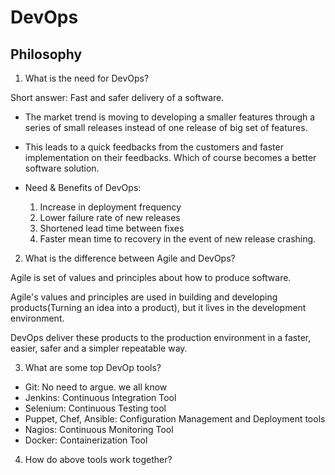 # DevOps

## Philosophy

1. What is the need for DevOps?

Short answer: Fast and safer delivery of a software.

  * The market trend is moving to developing a smaller features through a series of small releases instead of one release of big set of features.

  * This leads to a quick feedbacks from the customers and faster implementation on their feedbacks. Which of course becomes a better software solution.

  * Need & Benefits of DevOps:

      1. Increase in deployment frequency
      2. Lower failure rate of new releases
      3. Shortened lead time between fixes
      4. Faster mean time to recovery in the event of new release crashing.

2. What is the difference between Agile and DevOps?

Agile is set of values and principles about how to produce software.

Agile's values and principles are used in building and developing products(Turning an idea into a product), but it lives in the development environment.

DevOps deliver these products to the production environment in a faster, easier, safer and a simpler repeatable way.

3. What are some top DevOp tools?

  * Git: No need to argue. we all know
  * Jenkins: Continuous Integration Tool
  * Selenium: Continuous Testing tool
  * Puppet, Chef, Ansible: Configuration Management and Deployment tools
  * Nagios: Continuous Monitoring Tool
  * Docker: Containerization Tool

4. How do above tools work together?